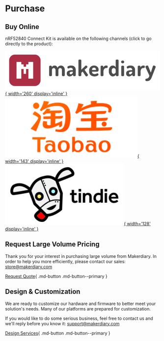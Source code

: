 # Purchase

## Buy Online

nRF52840 Connect Kit is available on the following channels (click to go directly to the product):

[![makerdiary store](assets/images/makerdiary-store.png){ width='260' display='inline' }](https://makerdiary.com/products/nrf52840-connectkit)
[![Taobao](assets/images/taobao-store.png){ width='143' display='inline' }](https://item.taobao.com/item.htm?spm=a1z10.5-c.w4002-2992523837.11.2df3715as0Kydn&id=725739500435)
[![Tindie](assets/images/tindie-store.png){ width='128' display='inline' }](https://www.tindie.com/products/makerdiary/nrf52840-connect-kit/)


## Request Large Volume Pricing

Thank you for your interest in purchasing large volume from Makerdiary. In order to help you more efficiently, please contact our sales: store@makerdiary.com

[Request Quote](mailto:store@makerdiary.com){ .md-button .md-button--primary }

## Design & Customization

We are ready to customize our hardware and firmware to better meet your solution's needs. Many of our platforms are prepared for customization.

If you would like to do some serious business, feel free to contact us and we'll reply before you know it: support@makerdiary.com

[Design Services](mailto:support@makerdiary.com){ .md-button .md-button--primary }
